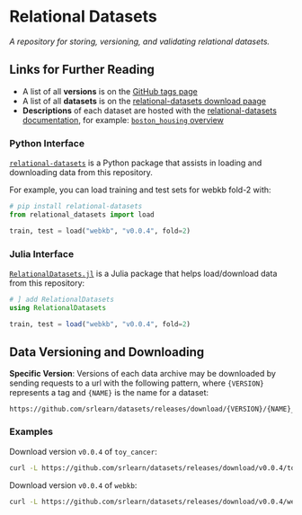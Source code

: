 # Relational Datasets

*A repository for storing, versioning, and validating relational datasets.*

## Links for Further Reading

- A list of all **versions** is on the [GitHub tags page](https://github.com/srlearn/datasets/tags)
- A list of all **datasets** is on the [relational-datasets download paage](https://srlearn.github.io/relational-datasets/downloads/)
- **Descriptions** of each dataset are hosted with the [relational-datasets documentation](https://srlearn.github.io/relational-datasets/), for example: [`boston_housing` overview](https://srlearn.github.io/relational-datasets/dataset_descriptions/boston_housing/)

### Python Interface

[`relational-datasets`](https://srlearn.github.io/relational-datasets/) is a
Python package that assists in loading and downloading data from this
repository.

For example, you can load training and test sets for webkb fold-2 with:

```python
# pip install relational-datasets
from relational_datasets import load

train, test = load("webkb", "v0.0.4", fold=2)
```

### Julia Interface

[`RelationalDatasets.jl`](https://github.com/srlearn/RelationalDatasets.jl)
is a Julia package that helps load/download data from this repository:

```julia
# ] add RelationalDatasets
using RelationalDatasets

train, test = load("webkb", "v0.0.4", fold=2)
```

## Data Versioning and Downloading

**Specific Version**: Versions of each data archive may be downloaded by sending
requests to a url with the following pattern, where `{VERSION}` represents a tag
and `{NAME}` is the name for a dataset:

```
https://github.com/srlearn/datasets/releases/download/{VERSION}/{NAME}_{VERSION}.zip
```

### Examples

Download version `v0.0.4` of `toy_cancer`:

```bash
curl -L https://github.com/srlearn/datasets/releases/download/v0.0.4/toy_cancer_v0.0.4.zip > toy_cancer_v0.0.4.zip
```

Download version `v0.0.4` of `webkb`:

```bash
curl -L https://github.com/srlearn/datasets/releases/download/v0.0.4/webkb_v0.0.4.zip > webkb_v0.0.4.zip
```
